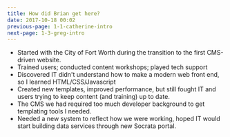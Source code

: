 ```yaml
---
title: How did Brian get here?
date: 2017-10-18 00:02
previous-page: 1-1-catherine-intro
next-page: 1-3-greg-intro
---
```


- Started with the City of Fort Worth during the transition to the first CMS-driven website.
- Trained users; conducted content workshops; played tech support
- Discovered IT didn't understand how to make a modern web front end, so I learned HTML/CSS/Javascript
- Created new templates, improved performance, but still fought IT and users trying to keep content (and training) up to date.
- The CMS we had required too much developer background to get templating tools I needed.
- Needed a new system to reflect how we were working, hoped IT would start building data services through new Socrata portal.
